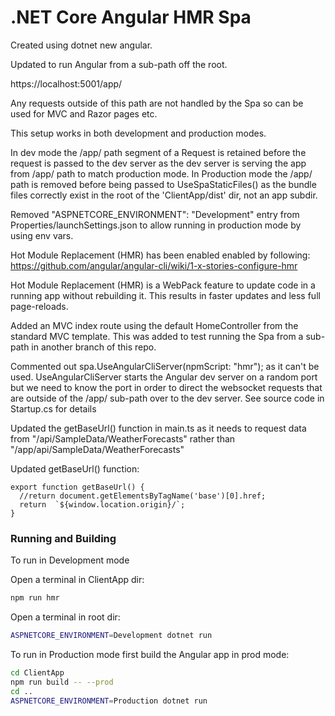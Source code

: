 # .NET Core Angular HMR Spa

Created using dotnet new angular.

Updated to run Angular from a sub-path off the root.

https://localhost:5001/app/

Any requests outside of this path are not handled by the Spa so can be used for MVC and Razor pages etc.

This setup works in both development and production modes.

In dev mode the /app/ path segment of a Request is retained before the request is passed to the dev server as the dev server is serving the app from /app/ path to match production mode.
In Production mode the /app/ path is removed before being passed to UseSpaStaticFiles() as the bundle files correctly exist in the root of the 'ClientApp/dist' dir, not an app subdir.

Removed "ASPNETCORE_ENVIRONMENT": "Development" entry from Properties/launchSettings.json to allow running in production mode by using env vars.

Hot Module Replacement (HMR) has been enabled enabled by following:
https://github.com/angular/angular-cli/wiki/1-x-stories-configure-hmr

Hot Module Replacement (HMR) is a WebPack feature to update code in a running app without rebuilding it. This results in faster updates and less full page-reloads.

Added an MVC index route using the default HomeController from the standard MVC template.
This was added to test running the Spa from a sub-path in another branch of this repo.

Commented out spa.UseAngularCliServer(npmScript: "hmr"); as it can't be used. UseAngularCliServer starts the Angular dev server on a random port but we need to know the port in order to direct the websocket requests that are outside of the /app/ sub-path over to the dev server. See source code in Startup.cs for details

Updated the getBaseUrl() function in main.ts as it needs to request data from
"/api/SampleData/WeatherForecasts" rather than "/app/api/SampleData/WeatherForecasts"

Updated getBaseUrl() function:
```
export function getBaseUrl() {
  //return document.getElementsByTagName('base')[0].href;
  return  `${window.location.origin}/`;
}
```

### Running and Building

To run in Development mode

Open a terminal in ClientApp dir:
```sh
npm run hmr
```

Open a terminal in root dir:
```sh
ASPNETCORE_ENVIRONMENT=Development dotnet run
```

To run in Production mode first build the Angular app in prod mode:

```sh
cd ClientApp
npm run build -- --prod
cd ..
ASPNETCORE_ENVIRONMENT=Production dotnet run
```